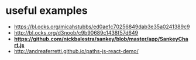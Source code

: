 # useful examples
- https://bl.ocks.org/micahstubbs/ed0ae1c70256849dab3e35a0241389c9
- http://bl.ocks.org/d3noob/c9b90689c1438f57d649
- **https://github.com/nickbalestra/sankey/blob/master/app/SankeyChart.js**
- http://andreaferretti.github.io/paths-js-react-demo/